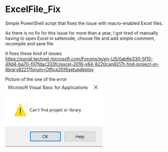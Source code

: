 # ExcelFile_Fix
Simple PowerShell script that fixes the issue with macro-enabled Excel files.

As there is no fix for this issue for more than a year, I got tired of manually having to open Excel in safemode, choose file and add simple comment, recompile and save file


It fixes these kind of issues
https://social.technet.microsoft.com/Forums/ie/en-US/0ab6e330-5f15-49d4-ba70-f07fdac333fc/excel-2016-x64-8220can8217t-find-project-or-library8221?forum=Office2016setupdeploy

Picture of the one of the error
![Error](https://raw.githubusercontent.com/knilecrack/ExcelFile_Fix/master/Error.png)